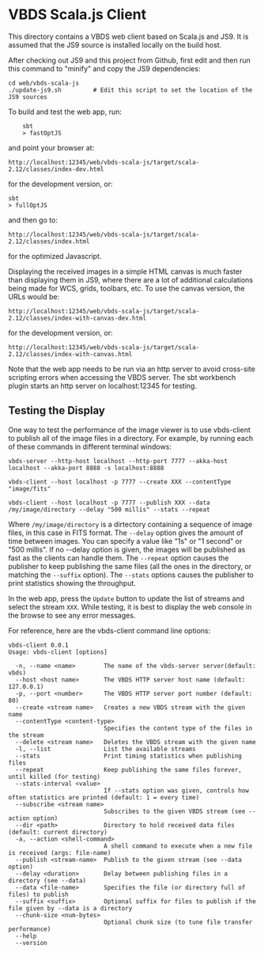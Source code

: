 VBDS Scala.js Client
====================

This directory contains a VBDS web client based on Scala.js and JS9.
It is assumed that the JS9 source is installed locally on the build host.

After checking out JS9 and this project from Github, first edit and then run this command to "minify" and copy the JS9 dependencies:

    cd web/vbds-scala-js
    ./update-js9.sh         # Edit this script to set the location of the JS9 sources

To build and test the web app, run:

        sbt
        > fastOptJS

and point your browser at:

    http://localhost:12345/web/vbds-scala-js/target/scala-2.12/classes/index-dev.html

for the development version, or:
    
    sbt
    > fullOptJS

and then go to:
    
    http://localhost:12345/web/vbds-scala-js/target/scala-2.12/classes/index.html

for the optimized Javascript.

Displaying the received images in a simple HTML canvas is much faster than displaying them in JS9, where
there are a lot of additional calculations being made for WCS, grids, toolbars, etc. To use the canvas version,
the URLs would be:

    http://localhost:12345/web/vbds-scala-js/target/scala-2.12/classes/index-with-canvas-dev.html

for the development version, or:
    
    http://localhost:12345/web/vbds-scala-js/target/scala-2.12/classes/index-with-canvas.html

Note that the web app needs to be run via an http server to avoid cross-site scripting errors when accessing the VBDS server.
The sbt workbench plugin starts an http server on localhost:12345 for testing.

## Testing the Display

One way to test the performance of the image viewer is to use vbds-client to publish all of the image files in a directory.
For example, by running each of these commands in different terminal windows:

    vbds-server --http-host localhost --http-port 7777 --akka-host localhost --akka-port 8888 -s localhost:8888
    
    vbds-client --host localhost -p 7777 --create XXX --contentType "image/fits"
    
    vbds-client --host localhost -p 7777 --publish XXX --data /my/image/directory --delay "500 millis" --stats --repeat

Where `/my/image/directory` is a dirtectory containing a sequence of image files, in this case in FITS format.
The `--delay` option gives the amount of time between images. You can specify a value like "1s" or "1 second" or "500 millis".
If no --delay option is given, the images will be published as fast as the clients can handle them.
The `--repeat` option causes the publisher to keep publishing the same files (all the ones in the directory, or matching the `--suffix` option).
The `--stats` options causes the publisher to print statistics showing the throughput.

In the web app, press the `Update` button to update the list of streams and select the stream `XXX`.
While testing, it is best to display the web console in the browse to see any error messages.

For reference, here are the vbds-client command line options:

```
vbds-client 0.0.1
Usage: vbds-client [options]

  -n, --name <name>        The name of the vbds-server server(default: vbds)
  --host <host name>       The VBDS HTTP server host name (default: 127.0.0.1)
  -p, --port <number>      The VBDS HTTP server port number (default: 80)
  --create <stream name>   Creates a new VBDS stream with the given name
  --contentType <content-type>
                           Specifies the content type of the files in the stream
  --delete <stream name>   Deletes the VBDS stream with the given name
  -l, --list               List the available streams
  --stats                  Print timing statistics when publishing files
  --repeat                 Keep publishing the same files forever, until killed (for testing)
  --stats-interval <value>
                           If --stats option was given, controls how often statistics are printed (default: 1 = every time)
  --subscribe <stream name>
                           Subscribes to the given VBDS stream (see --action option)
  --dir <path>             Directory to hold received data files (default: current directory)
  -a, --action <shell-command>
                           A shell command to execute when a new file is received (args: file-name)
  --publish <stream-name>  Publish to the given stream (see --data option)
  --delay <duration>       Delay between publishing files in a directory (see --data)
  --data <file-name>       Specifies the file (or directory full of files) to publish
  --suffix <suffix>        Optional suffix for files to publish if the file given by --data is a directory
  --chunk-size <num-bytes>
                           Optional chunk size (to tune file transfer performance)
  --help                   
  --version                
```

